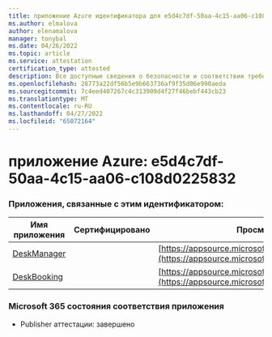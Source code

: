```yaml
---
title: приложение Azure идентификатора для e5d4c7df-50aa-4c15-aa06-c108d0225832
ms.author: elmalova
author: elenamalova
manager: tonybal
ms.date: 04/26/2022
ms.topic: article
ms.service: attestation
certification_type: attested
description: Все доступные сведения о безопасности и соответствии требованиям для e5d4c7df-50aa-4c15-aa06-c108d0225832.
ms.openlocfilehash: 28773a22df56b5e9b663736af9f35d06e990aeda
ms.sourcegitcommit: 7c4eed407267c4c313909d4f27f46bebf443cb23
ms.translationtype: MT
ms.contentlocale: ru-RU
ms.lasthandoff: 04/27/2022
ms.locfileid: "65072164"
---
```

# <a name="azure-app-id-e5d4c7df-50aa-4c15-aa06-c108d0225832"></a>приложение Azure: e5d4c7df-50aa-4c15-aa06-c108d0225832


### <a name="apps-associated-with-this-id"></a>Приложения, связанные с этим идентификатором:
| **Имя приложения** | **Сертифицировано** | **Просмотр в AppSource** |
|--------------|---------------|-----------------------|
| [DeskManager](../forward/WA200003831.md) |  | [https://appsource.microsoft.com/product/office/WA200003831](https://appsource.microsoft.com/product/office/WA200003831) |
| [DeskBooking](../forward/WA200003866.md) |  | [https://appsource.microsoft.com/product/office/WA200003866](https://appsource.microsoft.com/product/office/WA200003866) |

### <a name="microsoft-365-app-compliance-status"></a>Microsoft 365 состояния соответствия приложения
- Publisher аттестации: завершено
